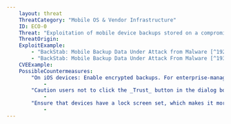 ```yaml
---
    layout: threat
    ThreatCategory: "Mobile OS & Vendor Infrastructure"
    ID: ECO-0
    Threat: "Exploitation of mobile device backups stored on a compromised PC"
    ThreatOrigin:
    ExploitExample:
        - "BackStab: Mobile Backup Data Under Attack from Malware [^192]"
        - "BackStab: Mobile Backup Data Under Attack From Malware [^193]"
    CVEExample:
    PossibleCountermeasures:
        "On iOS devices: Enable encrypted backups. For enterprise-managed devices, enforce the _forceEncryptedBackup_ setting in the configuration profile.":
            -
        "Caution users not to click the _Trust_ button in the dialog box that appears when connecting the device to a computer or charger unless it is a trusted computer under the user's control.":
            -
        "Ensure that devices have a lock screen set, which makes it more difficult to pair iOS devices with a computer (and thus perform device backups to that computer) without the user's consent.":
            -
---
```

